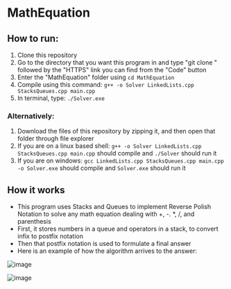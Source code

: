 # MathEquation

## How to run:

1. Clone this repository 
2. Go to the directory that you want this program in and type "git clone " followed by the "HTTPS" link you can find from the "Code" button
3. Enter the "MathEquation" folder using ```cd MathEquation```
4. Compile using this command: ```g++ -o Solver LinkedLists.cpp StacksQueues.cpp main.cpp```
5. In terminal, type: ```./Solver.exe```
### Alternatively:
1. Download the files of this repository by zipping it, and then open that folder through file explorer
2. If you are on a linux based shell: ```g++ -o Solver LinkedLists.cpp StacksQueues.cpp main.cpp``` should compile and ```./Solver``` should run it
3. If you are on windows: ```gcc LinkedLists.cpp StacksQueues.cpp main.cpp -o Solver.exe``` should compile and ```Solver.exe``` should run it

## How it works

* This program uses Stacks and Queues to implement Reverse Polish Notation to solve any math equation dealing with +, -. *, /, and parenthesis
* First, it stores numbers in a queue and operators in a stack, to convert infix to postfix notation
* Then that postfix notation is used to formulate a final answer
* Here is an example of how the algorithm arrives to the answer:


![image](https://user-images.githubusercontent.com/42700917/161365655-3d190783-8bf6-4e79-a3c9-f4ddf741a1c1.png)

![image](https://user-images.githubusercontent.com/42700917/161365684-b93b8adf-d051-4021-846c-88d71687eb48.png)
